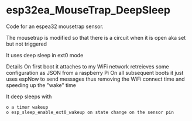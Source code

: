 # esp32ea_MouseTrap_DeepSleep

Code for an espea32 mousetrap sensor.

The mousetrap is modified so that there is a circuit when it is open aka set but not triggered

It uses deep sleep in ext0 mode



Details
On first boot it attaches to my WiFi network retreieves some configuration as JSON from a raspberry Pi
On all subsequent boots it just uses espNow to send messages thus removing the WiFi connect time and speeding up the "wake" time

It deep sleeps with 

    o a timer wakeup
    o esp_sleep_enable_ext0_wakeup on state change on the sensor pin
